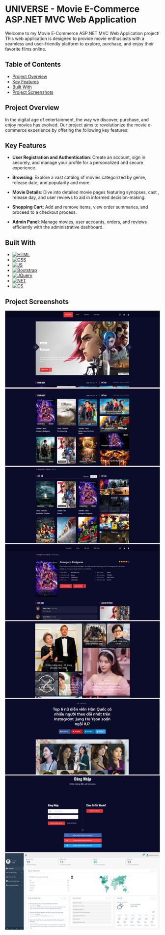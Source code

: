 # UNIVERSE - Movie E-Commerce ASP.NET MVC Web Application

Welcome to my Movie E-Commerce ASP.NET MVC Web Application project! This web application is designed to provide movie enthusiasts with a seamless and user-friendly platform to explore, purchase, and enjoy their favorite films online.

## Table of Contents
- [Project Overview](#project-overview)
- [Key Features](#key-features)
- [Built With](#built-with)
- [Project Screenshots](#project-screenshots)

## Project Overview

In the digital age of entertainment, the way we discover, purchase, and enjoy movies has evolved. Our project aims to revolutionize the movie e-commerce experience by offering the following key features:

## Key Features

- **User Registration and Authentication**: Create an account, sign in securely, and manage your profile for a personalized and secure experience.

- **Browsing**: Explore a vast catalog of movies categorized by genre, release date, and popularity and more.

- **Movie Details**: Dive into detailed movie pages featuring synopses, cast , release day, and user reviews to aid in informed decision-making.

- **Shopping Cart**: Add and remove items, view order summaries, and proceed to a checkout process.

- **Admin Panel**: Manage movies, user accounts, orders, and reviews efficiently with the administrative dashboard.

## Built With

* [![HTML][HTML.com]][HTML-url]
* [![CSS][CSS.com]][CSS-url]
* [![JS][JS.com]][JS-url]
* [![Bootstrap][Bootstrap.com]][Bootstrap-url]
* [![JQuery][JQuery.com]][JQuery-url]
* [![NET][NET.com]][NET-url]
* [![CS][CS.com]][CS-url]

<!-- MARKDOWN LINKS & IMAGES -->
<!-- https://www.markdownguide.org/basic-syntax/#reference-style-links -->

[CS-url]: https://www.w3schools.com/cs
[CS.com]: https://img.shields.io/badge/C%23-239120?style=for-the-badge&logo=c-sharp&logoColor=white
[JS-url]: https://www.javascript.com/
[JS.com]: https://img.shields.io/badge/JavaScript-F7DF1E?style=for-the-badge&logo=javascript&logoColor=black
[NET-url]: https://dotnet.microsoft.com/en-us/
[NET.com]: https://img.shields.io/badge/.NET-5C2D91?style=for-the-badge&logo=.net&logoColor=white
[CSS-url]: https://www.w3schools.com/css/
[CSS.com]: https://img.shields.io/badge/CSS3-1572B6?style=for-the-badge&logo=css3&logoColor=white
[HTML-url]: https://www.w3schools.com/html/
[HTML.com]: https://img.shields.io/badge/HTML5-E34F26?style=for-the-badge&logo=html5&logoColor=white
[Bootstrap.com]: https://img.shields.io/badge/Bootstrap-563D7C?style=for-the-badge&logo=bootstrap&logoColor=white
[Bootstrap-url]: https://getbootstrap.com
[JQuery.com]: https://img.shields.io/badge/jQuery-0769AD?style=for-the-badge&logo=jquery&logoColor=white
[JQuery-url]: https://jquery.com 

## Project Screenshots

![Home 1](Screenshots/Home1.PNG)
![Home 2](Screenshots/Home2.PNG)
![Movie](Screenshots/Movie.PNG)
![Movie Detail](Screenshots/MovieDetail.PNG)
![Blog](Screenshots/Blog.PNG)
![Blog Detail](Screenshots/BlogDetail.PNG)
![Log In](Screenshots/LogIn.PNG)
![Admin](Screenshots/Admin.PNG)
